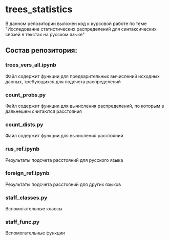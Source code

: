 # trees_statistics
В данном репозитории выложен код к курсовой работе по теме "Исследование статистических распределений для синтаксических связей в текстах на русском языке"
## Состав репозитория:
### trees_vers_all.ipynb
Файл содержит функции для предварительных вычислений исходных данных, требующихся для подсчета распределений
### count_probs.py
Файл содержит функции для вычисления распределений, по которым в дальнешем считаются расстояния
### count_dists.py
Файл содержит функции для вычисления расстояний
### rus_ref.ipynb
Результаты подсчета расстояний для русского языка
### foreign_ref.ipynb
Результаты подсчета расстояний для других языков
### staff_classes.py
Вспомогательные классы
### staff_func.py
Вспомогательные функции
